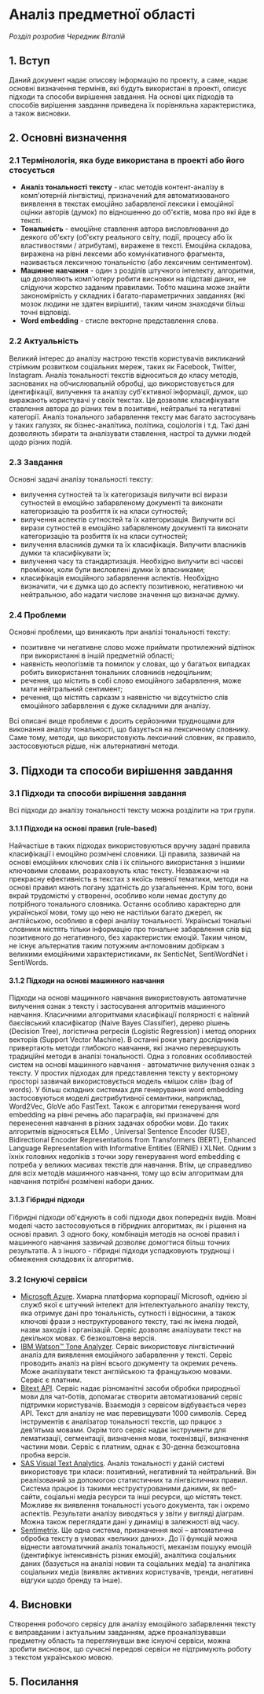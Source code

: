 # Аналіз предметної області
*Розділ розробив Чередник Віталій*

## 1. Вступ

Даний документ надає описову інформацію по проекту, а саме, надає основні визначення термінів, які будуть використані в проекті, описує підходи та способи вирішення завдання. На основі цих підходів та способів вирішення завдання приведена їх порівняльна характеристика, а також висновки.

## 2. Основні визначення

### 2.1 Термінологія, яка буде використана в проекті або його стосується

* **Аналіз тональності тексту** - клас методів контент-аналізу в комп'ютерній лінгвістиці, призначений для автоматизованого виявлення в текстах емоційно забарвленої лексики і емоційної оцінки авторів (думок) по відношенню до об'єктів, мова про які йде в тексті.
* **Тональність** - емоційне ставлення автора висловлювання до деякого об'єкту (об'єкту реального світу, події, процесу або їх властивостями / атрибутам), виражене в тексті. Емоційна складова, виражена на рівні лексеми або комунікативного фрагмента, називається лексичною тональністю (або лексичним сентиментом).
* **Машинне навчання** - один з розділів штучного інтелекту, алгоритми, що дозволяють комп'ютеру робити висновки на підставі даних, не слідуючи жорстко заданим правилами. Тобто машина може знайти закономірність у складних і багато-параметричних завданнях (які мозок людини не здатен вирішити), таким чином знаходячи більш точні відповіді.
* **Word embedding** - стисле векторне представлення слова.

### 2.2 Актуальність

Великий інтерес до аналізу настрою текстів користувачів викликаний стрімким розвитком соціальних мереж, таких як Facebook, Twitter, Instagram. Аналіз тональності текстів відноситься до класу методів, заснованих на обчислювальній обробці, що використовується для ідентифікації, вилучення та аналізу суб'єктивної інформації, думок, що виражають користувачі у своїх текстах. Це дозволяє класифікувати ставлення автора до різних тем в позитивні, нейтральні та негативні категорії. Аналіз тонального забарвлення тексту має багато застосувань у таких галузях, як бізнес-аналітика, політика, соціологія і т.д. Такі дані дозволяють збирати та аналізувати ставлення, настрої та думки людей щодо різних подій.

### 2.3 Завдання

Основні задачі аналізу тональності тексту:
* вилучення сутностей та їх категоризація вилучити всі вирази сутностей в емоційно забарвленому документі та виконати категоризацію та розбиття їх на класи сутностей;
* вилучення аспектів сутностей та їх категоризація. Вилучити всі вирази сутностей в емоційно забарвленому документі та виконати категоризацію та розбиття їх на класи сутностей;
* вилучення власників думки та їх класифікація. Вилучити власників думки та класифікувати їх;
* вилучення часу та стандартизація. Необхідно вилучити всі часові проміжки, коли були висловлені думки їх власниками; 
* класифікація емоційного забарвлення аспектів. Необхідно визначити, чи є думка що до аспекту позитивною, негативною чи нейтральною, або надати числове значення що визначає думку.

### 2.4 Проблеми

Основні проблеми, що виникають при аналізі тональності тексту:
* позитивне чи негативне слово може приймати протилежний відтінок при використанні в іншій предметній області;
* наявність неологізмів та помилок у словах, що у багатьох випадках робить використання тональних словників недоцільним;
* речення, що містить в собі слово емоційного забарвлення, може мати нейтральний сентимент;
* речення, що містять сарказм з наявністю чи відсутністю слів емоційного забарвлення є дуже складними для аналізу.

Всі описані вище проблеми є досить серйозними труднощами для виконання аналізу тональності, що базується на лексичному словнику. Саме тому, методи, що використовують лексичний словник, як правило, застосовуються рідше, ніж альтернативні методи.

## 3. Підходи та способи вирішення завдання

### 3.1 Підходи та способи вирішення завдання

Всі підходи до аналізу тональності тексту можна розділити на три групи.

#### 3.1.1 Підходи на основі правил (rule-based)
Найчастіше в таких підходах використовуються вручну задані правила класифікації і емоційно розмічені словники. Ці правила, зазвичай на основі емоційних ключових слів і їх спільного використання з іншими ключовими словами, розраховують клас тексту. Незважаючи на прекрасну ефективність в текстах з якоїсь певної тематики, методи на основі правил мають погану здатність до узагальнення. Крім того, вони вкрай трудомісткі у створенні, особливо коли немає доступу до потрібного тонального словника. Останнє особливо характерно для української мови, тому що нею не настільки багато джерел, як англійською, особливо в сфері аналізу тональності. Українські тональні словники містять тільки інформацію про тональне забарвлення слів від позитивного до негативного, без характеристик емоцій. Таким чином, не існує альтернатив таким потужним англомовним добіркам з великими емоційними характеристиками, як SenticNet, SentiWordNet і SentiWords.

#### 3.1.2 Підходи на основі машинного навчання
Підходи на основі мащинного навчання використовують автоматичне вилучення ознак з тексту і застосування алгоритмів машинного навчання. Класичними алгоритмами класифікації полярності є наївний баєсівський класифікатор (Naive Bayes Classifier), дерево рішень (Decision Tree), логістична регресія (Logistic Regression) і метод опорних векторів (Support Vector Machine). В останні роки увагу дослідників привертають методи глибокого навчання, які значно перевершують традиційні методи в аналізі тональності. Одна з головних особливостей систем на основі машинного навчання - автоматичне вилучення ознак з тексту. У простих підходах для представлення тексту у векторному просторі зазвичай використовується модель «мішок слів» (bag of words). У більш складних системах для генерування word embedding застосовуються моделі дистрибутивної семантики, наприклад, Word2Vec, GloVe або FastText. Також є алгоритми генерування word embedding на рівні речень або параграфів, які призначені для перенесення навчання в різних задачах обробки мови.
До таких алгоритмів відносяться ELMo , Universal Sentence Encoder (USE), Bidirectional Encoder Representations from Transformers (BERT), Enhanced Language Representation with Informative Entities (ERNIE) і XLNet. Одним з їхніх головних недоліків з точки зору генерування word embedding є потреба у великих масивах текстів для навчання. Втім, це справедливо для всіх методів машинного навчання, тому що всім алгоритмам для навчання потрібні розмічені набори даних.

#### 3.1.3 Гібридні підходи
Гібридні підходи об'єднують в собі підходи двох попередніх видів. Мовні моделі часто застосовуються в гібридних алгоритмах, як і рішення на основі правил. З одного боку, комбінація методів на основі правил і машинного навчання зазвичай дозволяє домогтися більш точних результатів. А з іншого - гібридні підходи успадковують труднощі і обмеження складових їх алгоритмів.

### 3.2 Існуючі сервіси
* [Microsoft Azure](https://azure.microsoft.com/ru-ru/services/cognitive-services/text-analytics/). Хмарна платформа корпорації Microsoft, однією зі служб якої є штучний інтелект для інтелектуального аналізу тексту, яка отримує дані про тональність, сутності і відносини, а також ключові фрази з неструктурованого тексту, такі як імена людей, назви заходів і організацій. Сервіс дозволяє аналізувати текст на декількох мовах. Є безкоштовна версія.
* [IBM Watson™ Tone Analyzer](https://www.ibm.com/watson/services/tone-analyzer/). Сервіс використовує лінгвістичний аналіз для виявлення емоційного забарвлення у тексті. Сервіс проводить аналіз на рівні всього документу та окремих речень. Може аналізувати текст англійською та французькою мовами. Сервіс є платним.
* [Bitext API](https://www.bitext.com/api/).  Сервіс надає різноманітні засоби обробки природньої мови для чат-ботів, допомагає створити автоматизований сервіс підтримки користувачів. Взаємодія з сервісом відбувається через API. Текст для аналізу не має перевищувати 1000 символів. Серед інструментів є аналізатор тональності текстів, що працює з дев’ятьма мовами. Окрім того сервіс надає інструменти для лематизації, сегментації, визначення мови, токенізвції, визначення частини мови. Сервіс є платним, однак є 30-денна безкоштовна пробна версія.
* [SAS Visual Text Analytics](https://www.sas.com/en_us/software/visual-text-analytics.html). Аналіз тональності у даній системі використовує три класи: позитивний,
негативний та нейтральний. Він реалізований за допомогою статистичних та лінгвістичних правил. Система працює із такими неструктурованими даними, як веб-сайти, соціальні медіа ресурси та інші ресурси, що містять текст. Можливе як виявлення тональності усього документа, так і окремо аспектів. Результати аналізу виводяться у звіти у вигляді діаграм. Можна також переглядати дані у динаміці в залежності від часу.
* [Sentimetrix](http://www.sentimetrix.com/). Ще одна система, призначення якої – автоматична обробка тексту в умовах «великих даних». До її функцій можна віднести автоматичний
аналіз тональності, механізм пошуку емоцій (ідентифікує інтенсивність різних емоцій), аналітика соціальних даних (базується на аналізі новин та соціальних медіа) та аналітика соціальних медіа (виявляє активних користувачів, тренди, негативні відгуки щодо бренду та інше).

## 4. Висновки

Створення робочого сервісу для аналізу емоційного забарвлення тексту є виправданим і актуальним завданням, адже проаналізувавши предметну область та переглянувши вже існуючі сервіси, можна зробити висновок, що сучасні передові сервіси не підтримують роботу з текстом українською мовою.

## 5. Посилання
